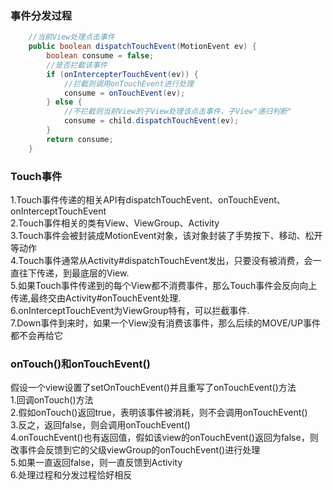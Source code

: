 ### 事件分发过程
```Java
    //当前View处理点击事件
    public boolean dispatchTouchEvent(MotionEvent ev) {
        boolean consume = false;
        //是否拦截该事件
        if (onIntercepterTouchEvent(ev)) {
            //拦截则调用onTouchEvent进行处理
            consume = onTouchEvent(ev);
        } else {
            //不拦截则当前View的子View处理该点击事件，子View"递归判断"
            consume = child.dispatchTouchEvent(ev);
        }
        return consume;
    }

```

### Touch事件
1.Touch事件传递的相关API有dispatchTouchEvent、onTouchEvent、onInterceptTouchEvent</br>
2.Touch事件相关的类有View、ViewGroup、Activity</br>
3.Touch事件会被封装成MotionEvent对象，该对象封装了手势按下、移动、松开等动作</br>
4.Touch事件通常从Activity#dispatchTouchEvent发出，只要没有被消费，会一直往下传递，到最底层的View.</br>
5.如果Touch事件传递到的每个View都不消费事件，那么Touch事件会反向向上传递,最终交由Activity#onTouchEvent处理.</br>
6.onInterceptTouchEvent为ViewGroup特有，可以拦截事件.</br>
7.Down事件到来时，如果一个View没有消费该事件，那么后续的MOVE/UP事件都不会再给它</br>

### onTouch()和onTouchEvent()
假设一个view设置了setOnTouchEvent()并且重写了onTouchEvent()方法</br>
1.回调onTouch()方法</br>
2.假如onTouch()返回true，表明该事件被消耗，则不会调用onTouchEvent()</br>
3.反之，返回false，则会调用onTouchEvent()</br>
4.onTouchEvent()也有返回值，假如该view的onTouchEvent()返回为false，则改事件会反馈到它的父级viewGroup的onTouchEvent()进行处理</br>
5.如果一直返回false，则一直反馈到Activity</br>
6.处理过程和分发过程恰好相反</br>
